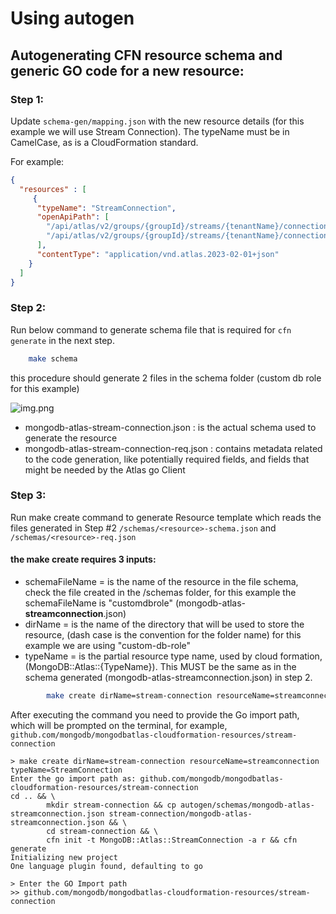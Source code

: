 # Using autogen 

## Autogenerating CFN resource schema and generic GO code for a new resource:

### Step 1:

Update `schema-gen/mapping.json` with the new resource details (for this example we will use Stream Connection). The typeName must be in CamelCase, as is a CloudFormation standard.

For example:
``` json
{
  "resources" : [
     {
      "typeName": "StreamConnection",
      "openApiPath": [
        "/api/atlas/v2/groups/{groupId}/streams/{tenantName}/connections",
        "/api/atlas/v2/groups/{groupId}/streams/{tenantName}/connections/{connectionName}"
      ],
      "contentType": "application/vnd.atlas.2023-02-01+json"
    }
  ]
}
```

### Step 2:
Run below command to generate schema file that is required for ``cfn generate`` in the next step.
```bash
    make schema
``` 

this procedure should generate 2 files in the schema folder (custom db role for this example)

![img.png](https://github.com/mongodb/terraform-provider-mongodbatlas/assets/122359335/c5d8f2b8-6e7c-4a28-b205-059e69327051)

- mongodb-atlas-stream-connection.json : is the actual schema used to generate the resource
- mongodb-atlas-stream-connection-req.json : contains metadata related to the code generation, like potentially required fields, and fields that might be needed by the Atlas go Client

### Step 3:
Run make create command to generate Resource template which reads the files generated in Step #2
`/schemas/<resource>-schema.json` and `/schemas/<resource>-req.json`

#### the make create requires 3 inputs:

- schemaFileName = is the name of the resource in the file schema, check the file created in the /schemas folder, for this example the schemaFileName is "customdbrole" (mongodb-atlas-**streamconnection**.json)
- dirName = is the name of the directory that will be used to store the resource, (dash case is the convention for the folder name) for this example we are using "custom-db-role"
- typeName = is the partial resource type name, used by cloud formation, (MongoDB::Atlas::{TypeName}). This  MUST be the same as in the schema generated (mongodb-atlas-streamconnection.json) in step 2.

```bash
        make create dirName=stream-connection resourceName=streamconnection typeName=StreamConnection
```


After executing the command you need to provide the Go import path, which will be prompted on the terminal, for example, `github.com/mongodb/mongodbatlas-cloudformation-resources/stream-connection`


```
> make create dirName=stream-connection resourceName=streamconnection typeName=StreamConnection
Enter the go import path as: github.com/mongodb/mongodbatlas-cloudformation-resources/stream-connection 
cd .. && \
        mkdir stream-connection && cp autogen/schemas/mongodb-atlas-streamconnection.json stream-connection/mongodb-atlas-streamconnection.json && \
        cd stream-connection && \
        cfn init -t MongoDB::Atlas::StreamConnection -a r && cfn generate
Initializing new project
One language plugin found, defaulting to go

> Enter the GO Import path
>> github.com/mongodb/mongodbatlas-cloudformation-resources/stream-connection
```
